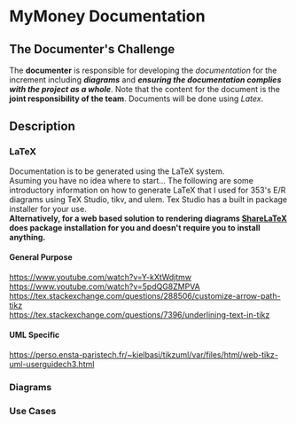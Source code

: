# MyMoney Documentation
## The Documenter's Challenge
The __documenter__ is responsible for developing the _documentation_ for the increment including ___diagrams___ and ___ensuring the documentation complies with the project as a
whole___. Note that the content for the document is the __joint responsibility of the team__. Documents will be done using _Latex_.
## Description
### LaTeX
Documentation is to be generated using the LaTeX system.<br/>
Asuming you have no idea where to start... The following are some introductory information on how to generate LaTeX that I used for 353's E/R diagrams using TeX Studio, tikv, and ulem. Tex Studio has a built in package installer for your use.<br/>
__Alternatively, for a web based solution to rendering diagrams [ShareLaTeX](https://www.sharelatex.com) does package installation for you and doesn't require you to install anything.__

#### General Purpose
https://www.youtube.com/watch?v=Y-kXtWdjtmw<br/>
https://www.youtube.com/watch?v=5pdQG8ZMPVA<br/>
https://tex.stackexchange.com/questions/288506/customize-arrow-path-tikz<br/>
https://tex.stackexchange.com/questions/7396/underlining-text-in-tikz<br/>
#### UML Specific
https://perso.ensta-paristech.fr/~kielbasi/tikzuml/var/files/html/web-tikz-uml-userguidech3.html
<br/>

### Diagrams
### Use Cases
